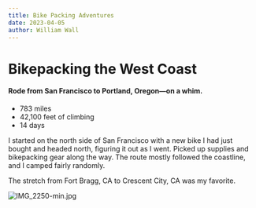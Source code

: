 ```yaml
---
title: Bike Packing Adventures
date: 2023-04-05
author: William Wall
---
```


# Bikepacking the West Coast

#### Rode from San Francisco to Portland, Oregon—on a whim.

- 783 miles  
- 42,100 feet of climbing  
- 14 days  

I started on the north side of San Francisco with a new bike I had just bought and headed north, figuring it out as I went. Picked up supplies and bikepacking gear along the way. The route mostly followed the coastline, and I camped fairly randomly.

The stretch from Fort Bragg, CA to Crescent City, CA was my favorite.

![IMG_2250-min.jpg](/imgs/IMG_2250-min.jpg)



